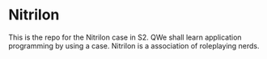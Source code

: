 # Nitrilon
This is the repo for the Nitrilon case in S2.
QWe shall learn application programming by using a case. Nitrilon is a association of roleplaying nerds.